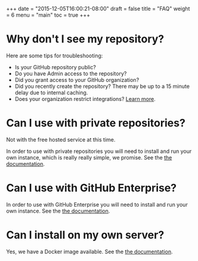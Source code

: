 +++
date = "2015-12-05T16:00:21-08:00"
draft = false
title = "FAQ"
weight = 6
menu = "main"
toc = true
+++

# Why don't I see my repository?

Here are some tips for troubleshooting:

* Is your GitHub repository public?
* Do you have Admin access to the repository?
* Did you grant access to your GitHub organization?
* Did you recently create the repository? There may be up to a 15 minute delay due to internal caching.
* Does your organization restrict integrations? [Learn more](https://github.com/blog/1941-organization-approved-applications).

# Can I use with private repositories?

Not with the free hosted service at this time.

In order to use with private repositories you will need to install and run your
own instance, which is really really simple, we promise. See the [the documentation](../install).

# Can I use with GitHub Enterprise?

In order to use with GitHub Enterprise you will need to install and run your
own instance. See the [the documentation](../install).

# Can I install on my own server?

Yes, we have a Docker image available. See the [the documentation](../install).
